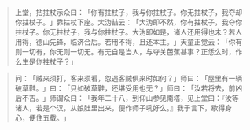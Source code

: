
> 上堂，拈拄杖示众曰：​「你有拄杖子，我与你拄杖子。你无拄杖子，我夺却你拄杖子。​」靠拄杖下座。大沩喆云：​「大沩即不然，你有拄杖子，我夺你拄杖子。你无拄杖子，我与你拄杖子。大沩即如是，诸人还用得也未？若人用得，德山先锋，临济合后。若用不得，且还本主。​」天童正觉云：​「你有则一切有，你无则一切无。有无自是当人，与夺关芭蕉甚事？正恁么时，作么生是你拄杖子？​」

> 问：​「贼来须打，客来须看，忽遇客贼俱来时如何？​」师曰：​「屋里有一辆破草鞋。​」曰：​「只如破草鞋，还堪受用也无？​」师曰：​「汝若将去，前凶后不吉。​」师谓众曰：​「我年二十八，到仰山参见南塔，见上堂曰：『汝等诸人，若是个汉，从娘肚里出来，便作师子吼好么。』我于言下，歇得身心，便住五载。​」
